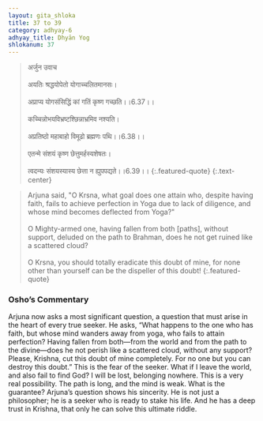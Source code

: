 ```yaml
---
layout: gita_shloka
title: 37 to 39
category: adhyay-6
adhyay_title: Dhyān Yog
shlokanum: 37
---
```


> अर्जुन उवाच<br><br>अयतिः श्रद्धयोपेतो योगाच्चलितमानसः।<br><br>अप्राप्य योगसंसिद्धिं कां गतिं कृष्ण गच्छति।।6.37।।<br><br>कच्चिन्नोभयविभ्रष्टश्छिन्नाभ्रमिव नश्यति।<br><br>अप्रतिष्ठो महाबाहो विमूढो ब्रह्मणः पथि।।6.38।।<br><br>एतन्मे संशयं कृष्ण छेत्तुमर्हस्यशेषतः।<br><br>त्वदन्यः संशयस्यास्य छेत्ता न ह्युपपद्यते।।6.39।।
{:.featured-quote}
{:.text-center}

> Arjuna said, "O Krsna, what goal does one attain who, despite having faith, fails to achieve perfection in Yoga due to lack of diligence, and whose mind becomes deflected from Yoga?"<br><br>O Mighty-armed one, having fallen from both [paths], without support, deluded on the path to Brahman, does he not get ruined like a scattered cloud?<br><br>O Krsna, you should totally eradicate this doubt of mine, for none other than yourself can be the dispeller of this doubt!
{:.featured-quote}

### Osho’s Commentary
Arjuna now asks a most significant question, a question that must arise in the heart of every true seeker.
He asks, “What happens to the one who has faith, but whose mind wanders away from yoga, who fails to attain perfection? Having fallen from both—from the world and from the path to the divine—does he not perish like a scattered cloud, without any support? Please, Krishna, cut this doubt of mine completely. For no one but you can destroy this doubt.”
This is the fear of the seeker. What if I leave the world, and also fail to find God? I will be lost, belonging nowhere. This is a very real possibility. The path is long, and the mind is weak. What is the guarantee?
Arjuna’s question shows his sincerity. He is not just a philosopher; he is a seeker who is ready to stake his life. And he has a deep trust in Krishna, that only he can solve this ultimate riddle.
